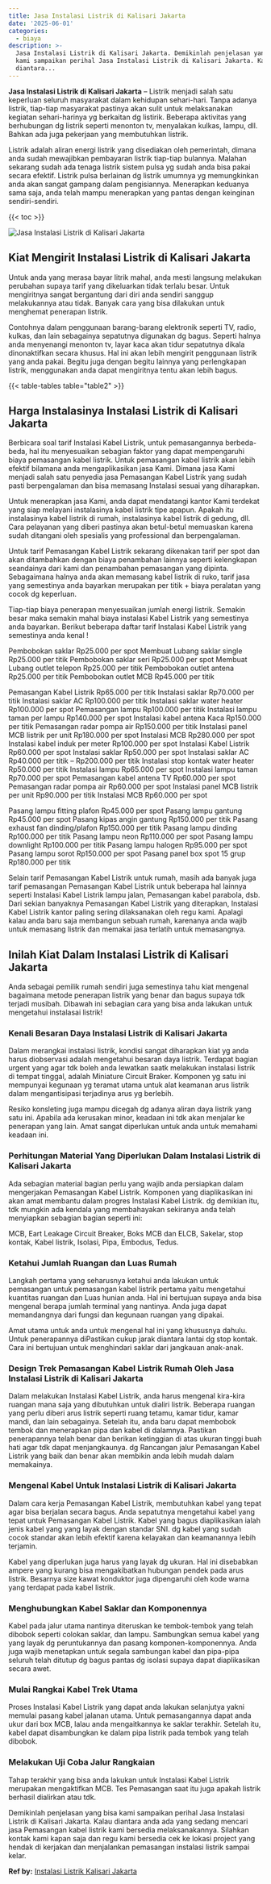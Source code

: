 ```yaml
---
title: Jasa Instalasi Listrik di Kalisari Jakarta
date: '2025-06-01'
categories:
  - biaya
description: >-
  Jasa Instalasi Listrik di Kalisari Jakarta. Demikinlah penjelasan yang bisa
  kami sampaikan perihal Jasa Instalasi Listrik di Kalisari Jakarta. Kalau
  diantara...
---
```


**Jasa Instalasi Listrik di Kalisari Jakarta** – Listrik menjadi salah satu keperluan seluruh masyarakat dalam kehidupan sehari-hari. Tanpa adanya listrik, tiap-tiap masyarakat pastinya akan sulit untuk melaksanakan kegiatan sehari-harinya yg berkaitan dg listirik. Beberapa aktivitas yang berhubungan dg listrik seperti menonton tv, menyalakan kulkas, lampu, dll. Bahkan ada juga pekerjaan yang membutuhkan listrik.

Listrik adalah aliran energi listrik yang disediakan oleh pemerintah, dimana anda sudah mewajibkan pembayaran listrik tiap-tiap bulannya. Malahan sekarang sudah ada tenaga listrik sistem pulsa yg sudah anda bisa pakai secara efektif. Listrik pulsa berlainan dg listrik umumnya yg memungkinkan anda akan sangat gampang dalam pengisiannya. Menerapkan keduanya sama saja, anda telah mampu menerapkan yang pantas dengan keinginan sendiri-sendiri.

{{< toc >}}

![Jasa Instalasi Listrik di Kalisari Jakarta](/images/instalasi-listrik-murah06.png)

## Kiat Mengirit Instalasi Listrik di Kalisari Jakarta

Untuk anda yang merasa bayar litrik mahal, anda mesti langsung melakukan perubahan supaya tarif yang dikeluarkan tidak terlalu besar. Untuk mengiritnya sangat bergantung dari diri anda sendiri sanggup melakukannya atau tidak. Banyak cara yang bisa dilakukan untuk menghemat penerapan listrik.

Contohnya dalam penggunaan barang-barang elektronik seperti TV, radio, kulkas, dan lain sebagainya sepatutnya digunakan dg bagus. Seperti halnya anda menyenangi menonton tv, layar kaca akan tidur sepatutnya dikala dinonaktifkan secara khusus. Hal ini akan lebih mengirit penggunaan listrik yang anda pakai. Begitu juga dengan begitu lainnya yang perlengkapan listrik, menggunakan anda dapat mengiritnya tentu akan lebih bagus.

{{< table-tables table="table2" >}}

## Harga Instalasinya Instalasi Listrik di Kalisari Jakarta

Berbicara soal tarif Instalasi Kabel Listrik, untuk pemasangannya berbeda-beda, hal itu menyesuaikan sebagian faktor yang dapat mempengaruhi biaya pemasangan kabel listrik. Untuk pemasangan kabel listrik akan lebih efektif bilamana anda mengaplikasikan jasa Kami. Dimana jasa Kami menjadi salah satu penyedia jasa Pemasangan Kabel Listrik yang sudah pasti berpengalaman dan bisa memasang Instalasi sesuai yang diharapkan.

Untuk menerapkan jasa Kami, anda dapat mendatangi kantor Kami terdekat yang siap melayani instalasinya kabel listrik tipe apapun. Apakah itu instalasinya kabel listrik di rumah, instalasinya kabel listrik di gedung, dll. Cara pelayanan yang diberi pastinya akan betul-betul memuaskan karena sudah ditangani oleh spesialis yang professional dan berpengalaman.

Untuk tarif Pemasangan Kabel Listrik sekarang dikenakan tarif per spot dan akan ditambahkan dengan biaya penambahan lainnya seperti kelengkapan seandainya dari kami dan penambahan pemasangan yang dipinta. Sebagaimana halnya anda akan memasang kabel listrik di ruko, tarif jasa yang semestinya anda bayarkan merupakan per titik + biaya peralatan yang cocok dg keperluan.

Tiap-tiap biaya penerapan menyesuaikan jumlah energi listrik. Semakin besar maka semakin mahal biaya instalasi Kabel Listrik yang semestinya anda bayarkan. Berikut beberapa daftar tarif Instalasi Kabel Listrik yang semestinya anda kenal !

Pembobokan saklar Rp25.000 per spot Membuat Lubang saklar single Rp25.000 per titik Pembobokan saklar seri Rp25.000 per spot Membuat Lubang outlet telepon Rp25.000 per titik Pembobokan outlet antena Rp25.000 per titik Pembobokan outlet MCB Rp45.000 per titik

Pemasangan Kabel Listrik Rp65.000 per titik Instalasi saklar Rp70.000 per titik Instalasi saklar AC Rp100.000 per titik Instalasi saklar water heater Rp100.000 per spot Pemasangan lampu Rp100.000 per titik Instalasi lampu taman per lampu Rp140.000 per spot Instalasi kabel antena Kaca Rp150.000 per titik Pemasangan radar pompa air Rp150.000 per titik Instalasi panel MCB listrik per unit Rp180.000 per spot Instalasi MCB Rp280.000 per spot Instalasi kabel induk per meter Rp100.000 per spot Instalasi Kabel Listrik Rp60.000 per spot Instalasi saklar Rp50.000 per spot Instalasi saklar AC Rp40.000 per titik – Rp200.000 per titik Instalasi stop kontak water heater Rp50.000 per titik Instalasi lampu Rp65.000 per spot Instalasi lampu taman Rp70.000 per spot Pemasangan kabel antena TV Rp60.000 per spot Pemasangan radar pompa air Rp60.000 per spot Instalasi panel MCB listrik per unit Rp90.000 per titik Instalasi MCB Rp60.000 per spot

Pasang lampu fitting plafon Rp45.000 per spot Pasang lampu gantung Rp45.000 per spot Pasang kipas angin gantung Rp150.000 per titik Pasang exhaust fan dinding/plafon Rp150.000 per titik Pasang lampu dinding Rp100.000 per titik Pasang lampu neon Rp110.000 per spot Pasang lampu downlight Rp100.000 per titik Pasang lampu halogen Rp95.000 per spot Pasang lampu sorot Rp150.000 per spot Pasang panel box spot 15 grup Rp180.000 per titik

Selain tarif Pemasangan Kabel Listrik untuk rumah, masih ada banyak juga tarif pemasangan Pemasangan Kabel Listrik untuk beberapa hal lainnya seperti Instalasi Kabel Listrik lampu jalan, Pemasangan kabel parabola, dsb. Dari sekian banyaknya Pemasangan Kabel Listrik yang diterapkan, Instalasi Kabel Listrik kantor paling sering dilaksanakan oleh regu kami. Apalagi kalau anda baru saja membangun sebuah rumah, karenanya anda wajib untuk memasang listrik dan memakai jasa terlatih untuk memasangnya.

## Inilah Kiat Dalam Instalasi Listrik di Kalisari Jakarta


Anda sebagai pemilik rumah sendiri juga semestinya tahu kiat mengenal bagaimana metode penerapan listrik yang benar dan bagus supaya tdk terjadi musibah. Dibawah ini sebagian cara yang bisa anda lakukan untuk mengetahui instalasai listrik!

### Kenali Besaran Daya Instalasi Listrik di Kalisari Jakarta

Dalam merangkai instalasi listrik, kondisi sangat diharapkan kiat yg anda harus diobservasi adalah mengetahui besaran daya listrik. Terdapat bagian urgent yang agar tdk boleh anda lewatkan saatk melakukan instalasi listrik di tempat tinggal, adalah Miniature Circuit Braker. Komponen yg satu ini mempunyai kegunaan yg teramat utama untuk alat keamanan arus listrik dalam mengantisipasi terjadinya arus yg berlebih.

Resiko konsleting juga mampu dicegah dg adanya aliran daya listrik yang satu ini. Apabila ada kerusakan minor, keadaan ini tdk akan menjalar ke penerapan yang lain. Amat sangat diperlukan untuk anda untuk memahami keadaan ini.

### Perhitungan Material Yang Diperlukan Dalam Instalasi Listrik di Kalisari Jakarta

Ada sebagian material bagian perlu yang wajib anda persiapkan dalam mengerjakan Pemasangan Kabel Listrik. Komponen yang diaplikasikan ini akan amat membantu dalam progres Instalasi Kabel Listrik. dg demikian itu, tdk mungkin ada kendala yang membahayakan sekiranya anda telah menyiapkan sebagian bagian seperti ini:

MCB, Eart Leakage Circuit Breaker, Boks MCB dan ELCB, Sakelar, stop kontak, Kabel listrik, Isolasi, Pipa, Embodus, Tedus.

### Ketahui Jumlah Ruangan dan Luas Rumah

Langkah pertama yang seharusnya ketahui anda lakukan untuk pemasangan untuk pemasangan kabel listrik pertama yaitu mengetahui kuantitas ruangan dan Luas hunian anda. Hal ini bertujuan supaya anda bisa mengenal berapa jumlah terminal yang nantinya. Anda juga dapat memandangnya dari fungsi dan kegunaan ruangan yang dipakai.

Amat utama untuk anda untuk mengenal hal ini yang khususnya dahulu. Untuk penerapannya diPastikan cukup jarak diantara lantai dg stop kontak. Cara ini bertujuan untuk menghindari saklar dari jangkauan anak-anak.

### Design Trek Pemasangan Kabel Listrik Rumah Oleh Jasa Instalasi Listrik di Kalisari Jakarta

Dalam melakukan Instalasi Kabel Listrik, anda harus mengenal kira-kira ruangan mana saja yang dibutuhkan untuk dialiri listrik. Beberapa ruangan yang perlu diberi arus listrik seperti ruang tetamu, kamar tidur, kamar mandi, dan lain sebagainya. Setelah itu, anda baru dapat membobok tembok dan menerapkan pipa dan kabel di dalamnya. Pastikan penerapannya telah benar dan berikan ketinggian di atas ukuran tinggi buah hati agar tdk dapat menjangkaunya. dg Rancangan jalur Pemasangan Kabel Listrik yang baik dan benar akan membikin anda lebih mudah dalam memakainya.

### Mengenal Kabel Untuk Instalasi Listrik di Kalisari Jakarta

Dalam cara kerja Pemasangan Kabel Listrik, membutuhkan kabel yang tepat agar bisa berjalan secara bagus. Anda sepatutnya mengetahui kabel yang tepat untuk Pemasangan Kabel Listrik. Kabel yang bagus diaplikasikan ialah jenis kabel yang yang layak dengan standar SNI. dg kabel yang sudah cocok standar akan lebih efektif karena kelayakan dan keamanannya lebih terjamin.

Kabel yang diperlukan juga harus yang layak dg ukuran. Hal ini disebabkan ampere yang kurang bisa mengakibatkan hubungan pendek pada arus listrik. Besarnya size kawat konduktor juga dipengaruhi oleh kode warna yang terdapat pada kabel listrik.

### Menghubungkan Kabel Saklar dan Komponennya

Kabel pada jalur utama nantinya diteruskan ke tembok-tembok yang telah dibobok seperti colokan saklar, dan lampu. Sambungkan semua kabel yang yang layak dg peruntukannya dan pasang komponen-komponennya. Anda juga wajib menetapkan untuk segala sambungan kabel dan pipa-pipa seluruh telah ditutup dg bagus pantas dg isolasi supaya dapat diaplikasikan secara awet.

### Mulai Rangkai Kabel Trek Utama

Proses Instalasi Kabel Listrik yang dapat anda lakukan selanjutya yakni memulai pasang kabel jalanan utama. Untuk pemasangannya dapat anda ukur dari box MCB, lalau anda mengaitkannya ke saklar terakhir. Setelah itu, kabel dapat disambungkan ke dalam pipa listrik pada tembok yang telah dibobok.

### Melakukan Uji Coba Jalur Rangkaian

Tahap terakhir yang bisa anda lakukan untuk Instalasi Kabel Listrik merupakan mengaktifkan MCB. Tes Pemasangan saat itu juga apakah listrik berhasil dialirkan atau tdk.

Demikinlah penjelasan yang bisa kami sampaikan perihal Jasa Instalasi Listrik di Kalisari Jakarta. Kalau diantara anda ada yang sedang mencari jasa Pemasangan kabel listrik kami bersedia melaksanakannya. Silahkan kontak kami kapan saja dan regu kami bersedia cek ke lokasi project yang hendak di kerjakan dan menjalankan pemasangan instalasi listrik sampai kelar.

**Ref by:** [Instalasi Listrik Kalisari Jakarta](https://id.wikipedia.org/wiki/Instalasi)
